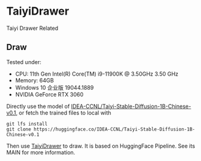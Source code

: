 # TaiyiDrawer
Taiyi Drawer Related

## Draw

Tested under:
* CPU: 11th Gen Intel(R) Core(TM) i9-11900K @ 3.50GHz   3.50 GHz
* Memory: 64GB 
* Windows 10 企业版 19044.1889
* NVIDIA GeForce RTX 3060

Directly use the model of [IDEA-CCNL/Taiyi-Stable-Diffusion-1B-Chinese-v0.1](https://huggingface.co/IDEA-CCNL/Taiyi-Stable-Diffusion-1B-Chinese-v0.1),
or fetch the trained files to local with

```commandline
git lfs install
git clone https://huggingface.co/IDEA-CCNL/Taiyi-Stable-Diffusion-1B-Chinese-v0.1
```

Then use [TaiyiDrawer](./taiyi/drawer/TaiyiDrawer.py) to draw.
It is based on HuggingFace Pipeline.
See its MAIN for more information.